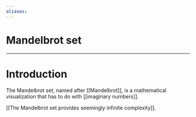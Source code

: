 ```yaml
---
aliases: 
---
```

# Mandelbrot set


---
# Introduction
The Mandelbrot set, named after [[Mandelbrot]], is a mathematical visualization that has to do with [[imaginary numbers]]. 

[[The Mandelbrot set provides seemingly infinite complexity]]. 